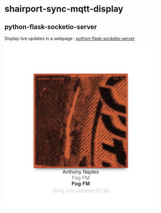 shairport-sync-mqtt-display
===========================

python-flask-socketio-server
----------------------------

Display live updates in a webpage : [python-flask-socketio-server](python-flask-socketio-server/README.md)

![iOS screenshot](python-flask-socketio-server/screenshot2-ios.jpg)
